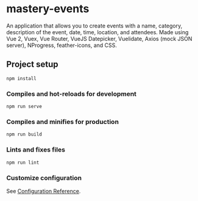 # mastery-events
An application that allows you to create events with a name, category, description of the event, date, time, location, and attendees. 
Made using Vue 2, Vuex, Vue Router, VueJS Datepicker, Vuelidate, Axios (mock JSON server), NProgress, feather-icons, and CSS.

## Project setup
```
npm install
```

### Compiles and hot-reloads for development
```
npm run serve
```

### Compiles and minifies for production
```
npm run build
```

### Lints and fixes files
```
npm run lint
```

### Customize configuration
See [Configuration Reference](https://cli.vuejs.org/config/).
